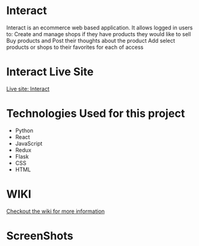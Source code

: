 # Interact

Interact is an ecommerce web based application. It allows logged in users to:
Create and manage shops if they have products they would like to sell
Buy products and Post their thoughts about the product
Add select products or shops to their favorites for each of access

# Interact Live Site

[Live site: Interact](https://interact-rntr.onrender.com)

# Technologies Used for this project

* Python
* React
* JavaScript
* Redux
* Flask
* CSS
* HTML

# WIKI

[Checkout the wiki for more information](https://github.com/Kourani/capstone/wiki)



# ScreenShots 
